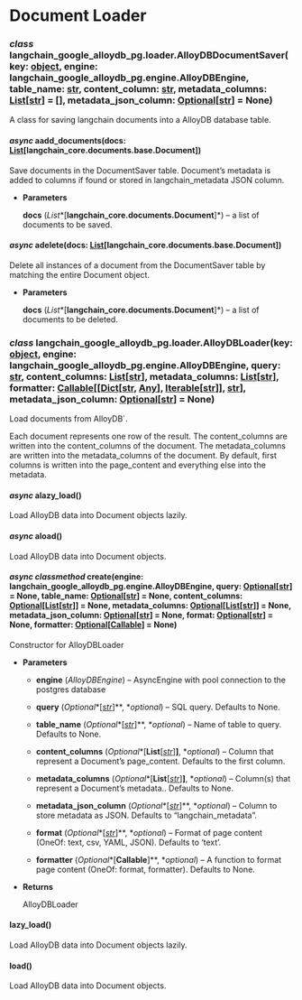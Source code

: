 # Document Loader


### _class_ langchain_google_alloydb_pg.loader.AlloyDBDocumentSaver(key: [object](https://python.readthedocs.io/en/latest/library/functions.html#object), engine: langchain_google_alloydb_pg.engine.AlloyDBEngine, table_name: [str](https://python.readthedocs.io/en/latest/library/stdtypes.html#str), content_column: [str](https://python.readthedocs.io/en/latest/library/stdtypes.html#str), metadata_columns: [List](https://python.readthedocs.io/en/latest/library/typing.html#typing.List)[[str](https://python.readthedocs.io/en/latest/library/stdtypes.html#str)] = [], metadata_json_column: [Optional](https://python.readthedocs.io/en/latest/library/typing.html#typing.Optional)[[str](https://python.readthedocs.io/en/latest/library/stdtypes.html#str)] = None)
A class for saving langchain documents into a AlloyDB database table.


#### _async_ aadd_documents(docs: [List](https://python.readthedocs.io/en/latest/library/typing.html#typing.List)[langchain_core.documents.base.Document])
Save documents in the DocumentSaver table. Document’s metadata is added to columns if found or
stored in langchain_metadata JSON column.


* **Parameters**

    **docs** (*List**[**langchain_core.documents.Document**]*) – a list of documents to be saved.



#### _async_ adelete(docs: [List](https://python.readthedocs.io/en/latest/library/typing.html#typing.List)[langchain_core.documents.base.Document])
Delete all instances of a document from the DocumentSaver table by matching the entire Document
object.


* **Parameters**

    **docs** (*List**[**langchain_core.documents.Document**]*) – a list of documents to be deleted.



### _class_ langchain_google_alloydb_pg.loader.AlloyDBLoader(key: [object](https://python.readthedocs.io/en/latest/library/functions.html#object), engine: langchain_google_alloydb_pg.engine.AlloyDBEngine, query: [str](https://python.readthedocs.io/en/latest/library/stdtypes.html#str), content_columns: [List](https://python.readthedocs.io/en/latest/library/typing.html#typing.List)[[str](https://python.readthedocs.io/en/latest/library/stdtypes.html#str)], metadata_columns: [List](https://python.readthedocs.io/en/latest/library/typing.html#typing.List)[[str](https://python.readthedocs.io/en/latest/library/stdtypes.html#str)], formatter: [Callable](https://python.readthedocs.io/en/latest/library/typing.html#typing.Callable)[[[Dict](https://python.readthedocs.io/en/latest/library/typing.html#typing.Dict)[[str](https://python.readthedocs.io/en/latest/library/stdtypes.html#str), [Any](https://python.readthedocs.io/en/latest/library/typing.html#typing.Any)], [Iterable](https://python.readthedocs.io/en/latest/library/typing.html#typing.Iterable)[[str](https://python.readthedocs.io/en/latest/library/stdtypes.html#str)]], [str](https://python.readthedocs.io/en/latest/library/stdtypes.html#str)], metadata_json_column: [Optional](https://python.readthedocs.io/en/latest/library/typing.html#typing.Optional)[[str](https://python.readthedocs.io/en/latest/library/stdtypes.html#str)] = None)
Load documents from AlloyDB\`.

Each document represents one row of the result. The content_columns are
written into the content_columns of the document. The metadata_columns are written
into the metadata_columns of the document. By default, first columns is written into
the page_content and everything else into the metadata.


#### _async_ alazy_load()
Load AlloyDB data into Document objects lazily.


#### _async_ aload()
Load AlloyDB data into Document objects.


#### _async classmethod_ create(engine: langchain_google_alloydb_pg.engine.AlloyDBEngine, query: [Optional](https://python.readthedocs.io/en/latest/library/typing.html#typing.Optional)[[str](https://python.readthedocs.io/en/latest/library/stdtypes.html#str)] = None, table_name: [Optional](https://python.readthedocs.io/en/latest/library/typing.html#typing.Optional)[[str](https://python.readthedocs.io/en/latest/library/stdtypes.html#str)] = None, content_columns: [Optional](https://python.readthedocs.io/en/latest/library/typing.html#typing.Optional)[[List](https://python.readthedocs.io/en/latest/library/typing.html#typing.List)[[str](https://python.readthedocs.io/en/latest/library/stdtypes.html#str)]] = None, metadata_columns: [Optional](https://python.readthedocs.io/en/latest/library/typing.html#typing.Optional)[[List](https://python.readthedocs.io/en/latest/library/typing.html#typing.List)[[str](https://python.readthedocs.io/en/latest/library/stdtypes.html#str)]] = None, metadata_json_column: [Optional](https://python.readthedocs.io/en/latest/library/typing.html#typing.Optional)[[str](https://python.readthedocs.io/en/latest/library/stdtypes.html#str)] = None, format: [Optional](https://python.readthedocs.io/en/latest/library/typing.html#typing.Optional)[[str](https://python.readthedocs.io/en/latest/library/stdtypes.html#str)] = None, formatter: [Optional](https://python.readthedocs.io/en/latest/library/typing.html#typing.Optional)[[Callable](https://python.readthedocs.io/en/latest/library/typing.html#typing.Callable)] = None)
Constructor for AlloyDBLoader


* **Parameters**

    
    * **engine** (*AlloyDBEngine*) – AsyncEngine with pool connection to the postgres database


    * **query** (*Optional**[*[*str*](https://python.readthedocs.io/en/latest/library/stdtypes.html#str)*]**, **optional*) – SQL query. Defaults to None.


    * **table_name** (*Optional**[*[*str*](https://python.readthedocs.io/en/latest/library/stdtypes.html#str)*]**, **optional*) – Name of table to query. Defaults to None.


    * **content_columns** (*Optional**[**List**[*[*str*](https://python.readthedocs.io/en/latest/library/stdtypes.html#str)*]**]**, **optional*) – Column that represent a Document’s page_content. Defaults to the first column.


    * **metadata_columns** (*Optional**[**List**[*[*str*](https://python.readthedocs.io/en/latest/library/stdtypes.html#str)*]**]**, **optional*) – Column(s) that represent a Document’s metadata.. Defaults to None.


    * **metadata_json_column** (*Optional**[*[*str*](https://python.readthedocs.io/en/latest/library/stdtypes.html#str)*]**, **optional*) – Column to store metadata as JSON. Defaults to “langchain_metadata”.


    * **format** (*Optional**[*[*str*](https://python.readthedocs.io/en/latest/library/stdtypes.html#str)*]**, **optional*) – Format of page content (OneOf: text, csv, YAML, JSON). Defaults to ‘text’.


    * **formatter** (*Optional**[**Callable**]**, **optional*) – A function to format page content (OneOf: format, formatter). Defaults to None.



* **Returns**

    AlloyDBLoader



#### lazy_load()
Load AlloyDB data into Document objects lazily.


#### load()
Load AlloyDB data into Document objects.
